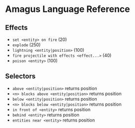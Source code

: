 # Amagus Language Reference

## Effects

- `set <entity> on fire` (20)
- `explode` (250)
- `lightning <entity|position>` (100)
- `fire projectile with effects <effect...>` (40)
- `poison <entity>` (100)

## Selectors

- `above <entity|position>` returns position
- `<n> blocks above <entity|position>` returns position
- `below <entity|position>` returns position
- `<n> blocks below <entity|position>` returns position
- `in front of <entity>` returns position
- `behind <entity>` returns position
- `entities near <entity>` returns position